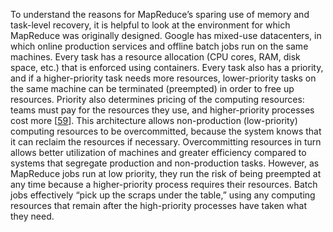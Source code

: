 
To understand the reasons for MapReduce’s sparing use of memory and task-level recovery, it is
helpful to look at the environment for which MapReduce was originally designed. Google has mixed-use
datacenters, in which online production services and offline batch jobs run on the same machines.
Every task has a resource allocation (CPU cores, RAM, disk space, etc.) that is enforced using
containers. Every task also has a priority, and if a higher-priority task needs more resources,
lower-priority tasks on the same machine can be terminated (preempted) in order to free up
resources. Priority also determines pricing of the computing resources: teams must pay for the
resources they use, and higher-priority processes cost more
[[59](ch10.html#Verma2015gi)]. This architecture allows non-production (low-priority) computing resources to be overcommitted,
because the system knows that it can reclaim the resources if necessary. Overcommitting resources in
turn allows better utilization of machines and greater efficiency compared to systems that segregate
production and non-production tasks. However, as MapReduce jobs run at low priority, they run the
risk of being preempted at any time because a higher-priority process requires their resources.
Batch jobs effectively “pick up the scraps under the table,” using any computing resources that
remain after the high-priority processes have taken what they need.
